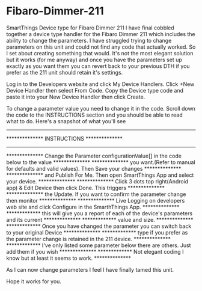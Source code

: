 # Fibaro-Dimmer-211
SmartThings Device type for Fibaro Dimmer 211
I have final cobbled together a device type handler for the Fibaro Dimmer 211 which includes the ability to change the parameters. I have struggled trying to change parameters on this unit and could not find any code that actually worked. So I set about creating something that would.
It's not the most elegant solution but it works (for me anyway) and once you have the parameters set  up exactly as you want them you can revert back to your previous DTH if you prefer as the 211 unit should retain it's settings.

Log in to the Developers website and click My Device Handlers. 
Click +New Device Handler then select From Code.
Copy the Device type code and paste it into your New Device Handler then click Create.

To change a parameter value you need to change it in the code. Scroll down the code to the INSTRUCTIONS section and you should be able to read what to do. Here's a snapshot of what you'll see
****************************************************************************************************************
**************                                  INSTRUCTIONS                                      **************
****************************************************************************************************************
**************  Change the Parameter configurationValue[] in the code below to  the value         **************
**************  you want.(Refer to manual for defaults and valid values). Then Save your changes  ************** 
**************  and Publish For Me. Then open SmartThings App and select your device.             ************** 
**************  Click 3 dots top right(Android app) & Edit Device then click Done. This triggers  **************
**************  the Update. If you want to confirm  the parameter change then monitor             **************
**************  Live Logging on developers web site and click Configure in the SmarthThings App.  **************
*************   this will give you a report of each of the device's parameters and its current    **************
*************   value and size.                                                                   **************
*************   Once you have changed the parameter you can switch back to your original Device   **************
*************   type if you prefer as the parameter change is retained in the 211 device.         ************** 
*************   I've only listed some parameter below there are others. Just add them if you wish ************** 
*************              Not elegant coding I know but at least it seems to work.               ************** 



As I can now change parameters I feel I have finally tamed this unit.

Hope it works for you.

